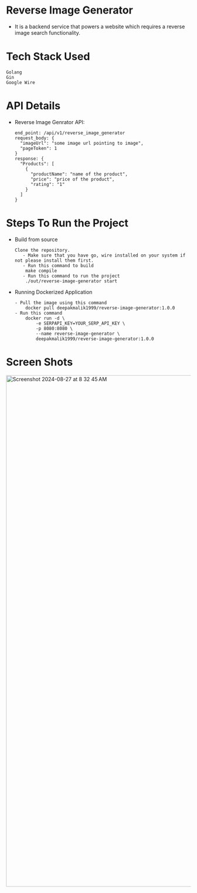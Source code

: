 # Reverse Image Generator
- It is a backend service that powers a website which requires a reverse image search functionality.

# Tech Stack Used
    Golang
    Gin
    Google Wire

# API Details

- Reverse Image Genrator API:

      end_point: /api/v1/reverse_image_generator
      request_body: {
        "imageUrl": "some image url pointing to image",
        "pageToken": 1
      }
      response: {
        "Products": [
          {
            "productName": "name of the product",
            "price": "price of the product",
            "rating": "1"
          }
        ]
      }

# Steps To Run the Project
- Build from source

      Clone the repository.
         - Make sure that you have go, wire installed on your system if not please install them first.
         - Run this command to build
          make compile
         - Run this command to run the project
          ./out/reverse-image-generator start

- Running Dockerized Application

      - Pull the image using this command
          docker pull deepakmalik1999/reverse-image-generator:1.0.0
      - Run this command
          docker run -d \
              -e SERPAPI_KEY=YOUR_SERP_API_KEY \
              -p 8080:8080 \
              --name reverse-image-generator \
              deepakmalik1999/reverse-image-generator:1.0.0
  


# Screen Shots
<img width="1391" alt="Screenshot 2024-08-27 at 8 32 45 AM" src="https://github.com/user-attachments/assets/83128e49-633c-4a83-ab54-e283a8d872bf">
